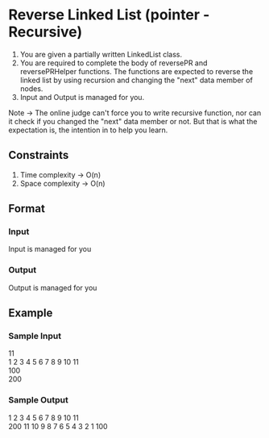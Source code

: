 # Reverse Linked List (pointer - Recursive)

1. You are given a partially written LinkedList class.
2. You are required to complete the body of reversePR and reversePRHelper functions. The functions are expected to reverse the linked list by using recursion and changing the "next" data member of nodes.
3. Input and Output is managed for you. 

Note -> The online judge can't force you to write recursive function, nor can it check if you changed the "next" data member or not. But that is what the expectation is, the intention in to help you learn.

## Constraints
1. Time complexity -> O(n)  
2. Space complexity -> O(n)

## Format
### Input
Input is managed for you

### Output
Output is managed for you

## Example
### Sample Input

11  
1 2 3 4 5 6 7 8 9 10 11  
100  
200  

### Sample Output
1 2 3 4 5 6 7 8 9 10 11   
200 11 10 9 8 7 6 5 4 3 2 1 100

